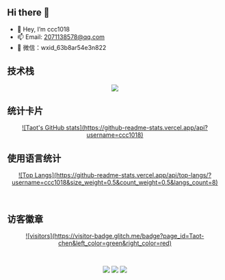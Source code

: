 ## Hi there 👋
- 👋 Hey, I’m ccc1018
- 📫 Email: 2071138578@qq.com
- 💬 微信：wxid_63b8ar54e3n822



<h2>技术栈</h2>
<p align="center">
  <a href="https://skillicons.dev">
    <img src="https://skillicons.dev/icons?i=react,js,ts,webpack,nodejs,nestjs,md,docker,redis,mysql" />
  </a>
</p>
<h2>统计卡片</h2>
<p align="center">
  <a href="https://skillicons.dev">
 ![Taot's GitHub stats](https://github-readme-stats.vercel.app/api?username=ccc1018)
  </a>
</p>
<h2>使用语言统计</h2>
<p align="center">
  <a href="https://skillicons.dev">
  ![Top Langs](https://github-readme-stats.vercel.app/api/top-langs/?username=ccc1018&size_weight=0.5&count_weight=0.5&langs_count=8)
  </a>
</p>
<br>
<h2>访客徽章</h2>
<p align="center">
  <a href="https://skillicons.dev">
  ![visitors](https://visitor-badge.glitch.me/badge?page_id=Taot-chen&left_color=green&right_color=red)
  </a>
</p>
<br>
<p align="center">
<img src="https://img.shields.io/badge/-HTML5-E34F26?style=flat-square&logo=html5&logoColor=white" /> 
<img src="https://img.shields.io/badge/-CSS3-1572B6?style=flat-square&logo=css3" /> 
<img src="https://img.shields.io/badge/-JavaScript-oringe?style=flat-square&logo=javascript" />
</p>


